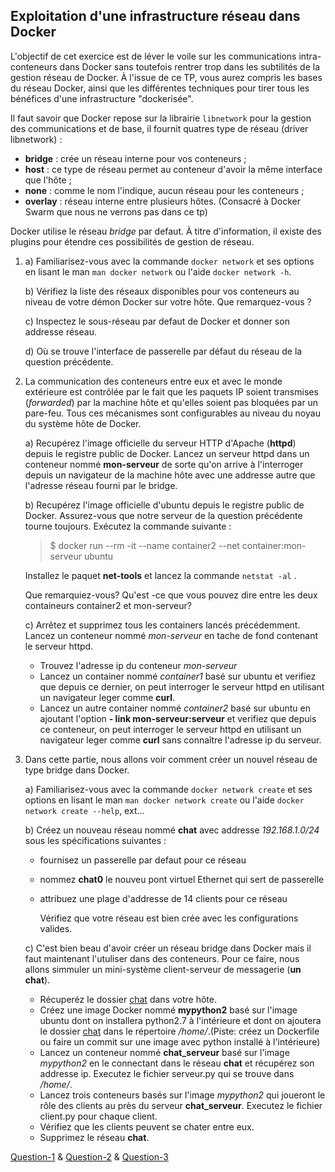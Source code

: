 ## Exploitation d'une infrastructure réseau dans Docker ##

L'objectif de cet exercice est de léver le voile sur les communications intra-conteneurs dans Docker sans toutefois rentrer trop dans les subtilités de la gestion réseau de Docker.
À l'issue de ce TP, vous aurez compris les bases du réseau Docker, ainsi que les différentes techniques pour tirer tous les bénéfices d'une infrastructure "dockerisée".

Il faut savoir que Docker repose sur la librairie ```libnetwork``` pour la gestion des communications et de base, il fournit quatres type de réseau (driver libnetwork) :


* **bridge** : crée un réseau interne pour vos conteneurs ;
* **host** : ce type de réseau permet au conteneur d'avoir la même interface que l'hôte ;
* **none** : comme le nom l'indique, aucun réseau pour les conteneurs ;
* **overlay** : réseau interne entre plusieurs hôtes. (Consacré à Docker Swarm que nous ne verrons pas dans ce tp)


Docker utilise le réseau _bridge_ par defaut. À titre d'information, il existe des plugins pour étendre ces possibilités de gestion de réseau.


1. a) Familiarisez-vous avec la commande ```docker network``` et ses options en lisant le man ```man docker network``` ou l'aide ```docker network -h```.

   b) Vérifiez la liste des réseaux disponibles pour vos conteneurs au niveau de votre démon Docker sur votre hôte. Que remarquez-vous ?

   c) Inspectez le sous-réseau par defaut de Docker et donner son addresse réseau.

   d) Où se trouve l'interface de passerelle par défaut du réseau de la question précédente.
2. La communication des conteneurs entre eux et avec le monde extérieure est contrôlée par le fait que les paquets IP soient transmises (_forwarded_)  par la machine hôte et qu'elles soient pas bloquées par un pare-feu. Tous ces mécanismes sont configurables au niveau du noyau du système hôte de Docker.

   a) Recupérez l'image officielle du serveur HTTP d'Apache (__httpd__) depuis le registre public de Docker. Lancez un serveur httpd dans un conteneur nommé __mon-serveur__ de sorte qu'on arrive à l'interroger depuis un navigateur de la machine hôte avec une addresse autre que l'adresse réseau fourni par le bridge.

   b) Recupérez l'image officielle d'ubuntu depuis le registre public de Docker. Assurez-vous que notre serveur de la question précédente tourne toujours. Exécutez la commande suivante :
      > $ docker run --rm -it --name container2 --net container:mon-serveur ubuntu

      Installez le paquet **net-tools** et lancez la commande ```netstat -al``` .

      Que remarquiez-vous? Qu'est -ce que vous pouvez dire entre les deux containeurs container2 et mon-serveur?

   c) Arrêtez et supprimez tous les containers lancés précédemment. Lancez un conteneur nommé _mon-serveur_ en tache de fond contenant le serveur httpd.

     + Trouvez l'adresse ip du conteneur _mon-serveur_
     + Lancez un container nommé _container1_ basé sur ubuntu et verifiez que depuis ce dernier, on peut interroger le serveur httpd en utilisant un navigateur leger comme **curl**.
     + Lancez un autre container nommé _container2_ basé sur ubuntu en ajoutant l'option **- link mon-serveur:serveur** et verifiez que depuis ce conteneur, on peut interroger le serveur httpd en utilisant un navigateur leger comme **curl** sans connaître l'adresse ip du serveur.

3. Dans cette partie, nous allons voir comment créer un nouvel réseau de type bridge dans Docker.

   a) Familiarisez-vous avec la commande ```docker network create``` et ses options en lisant le man ```man docker network create``` ou l'aide ```docker network create --help```, ext...

   b) Créez un nouveau réseau nommé __chat__ avec addresse _192.168.1.0/24_ sous les spécifications suivantes :

      - fournisez un passerelle par defaut pour ce réseau
      - nommez __chat0__ le nouveu pont virtuel Ethernet qui sert de passerelle
      - attribuez une plage d'addresse de 14 clients pour ce réseau

        Vérifiez que votre réseau est bien crée avec les configurations valides.

   c) C'est bien beau d'avoir créer un réseau bridge dans Docker mais il faut maintenant l'utuliser dans des conteneurs. Pour ce faire, nous allons simmuler un mini-système client-serveur de messagerie (**un chat**).

      + Récuperéz le dossier [chat](./chat) dans votre hôte.
      + Créez une image Docker nommé __mypython2__ basé sur l'image ubuntu dont on installera python2.7 à l'intérieure et dont on ajoutera le dossier [chat](./chat) dans le répertoire _/home/_.(Piste: créez un Dockerfile ou faire un commit sur une image avec python installé à l'intérieure)
      + Lancez un conteneur nommé __chat_serveur__ basé sur l'image _mypython2_ en le connectant dans le réseau **chat** et récupérez son addresse ip. Executez le fichier serveur.py qui se trouve dans _/home/_.
      + Lancez trois conteneurs basés sur l'image _mypython2_ qui joueront le rôle des clients au près du serveur __chat_serveur__. Executez le fichier client.py pour chaque client.
      + Vérifiez que les clients peuvent se chater entre eux.
      + Supprimez le réseau **chat**.









  [Question-1](https://github.com/clem9669/DockerOrNot/blob/master/Question-1/Question-1.md) &
  [Question-2](https://github.com/clem9669/DockerOrNot/blob/master/Question-2/Question-2.md) &
  [Question-3](https://github.com/clem9669/DockerOrNot/blob/master/Question-3/Question-3.md)
